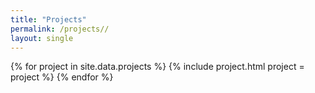 ```yaml
---
title: "Projects"
permalink: /projects//
layout: single
---
```


{% for project in site.data.projects %}
{% include project.html project = project %}
{% endfor %}
